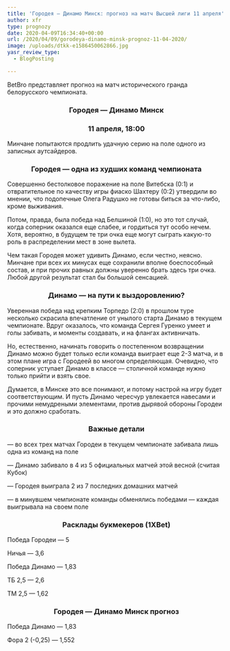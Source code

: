 ```yaml
---
title: 'Городея — Динамо Минск: прогноз на матч Высшей лиги 11 апреля'
author: xfr
type: prognozy
date: 2020-04-09T16:34:40+00:00
url: /2020/04/09/gorodeya-dinamo-minsk-prognoz-11-04-2020/
image: /uploads/dtkk-e1586450062866.jpg
yasr_review_type:
  - BlogPosting

---
```

BetBro представляет прогноз на матч исторического гранда белорусского чемпионата.

<h3 style="text-align: center">
  <strong>Городея &#8212; Динамо Минск</strong>
</h3>

<h3 style="text-align: center">
  <strong>11 апреля, 18:00</strong>
</h3>

Минчане попытаются продлить удачную серию на поле одного из записных аутсайдеров.

<h3 style="text-align: center">
  <strong>Городея &#8212; одна из худших команд чемпионата</strong>
</h3>

Совершенно бестолковое поражение на поле Витебска (0:1) и отвратительное по качеству игры фиаско Шахтеру (0:2) утвердили во мнении, что подопечные Олега Радушко не готовы биться за что-либо, кроме выживания.

Потом, правда, была победа над Белшиной (1:0), но это тот случай, когда соперник оказался еще слабее, и гордиться тут особо нечем. Хотя, вероятно, в будущем те три очка еще могут сыграть какую-то роль в распределении мест в зоне вылета.

Чем такая Городея может удивить Динамо, если честно, неясно. Минчане при всех их минусах еще сохранили вполне боеспособный состав, и при прочих равных должны уверенно брать здесь три очка. Любой другой результат стал бы большой сенсацией.

<h3 style="text-align: center">
  <strong>Динамо &#8212; на пути к выздоровлению?</strong>
</h3>

Уверенная победа над крепким Торпедо (2:0) в прошлом туре несколько скрасила впечатление от унылого старта Динамо в текущем чемпионате. Вдруг оказалось, что команда Сергея Гуренко умеет и голы забивать, и моменты создавать, и на флангах активничать.

Но, естественно, начинать говорить о постепенном возвращении Динамо можно будет только если команда выиграет еще 2-3 матча, и в этом плане игра с Городеей во многом определяющая. Очевидно, что соперник уступает Динамо в классе &#8212; столичной команде нужно только прийти и взять свое.

Думается, в Минске это все понимают, и потому настрой на игру будет соответствующим. И пусть Динамо чересчур увлекается навесами и прочими немудреными элементами, против дырявой обороны Городеи и это должно сработать.

<h3 style="text-align: center">
  <strong>Важные детали</strong>
</h3>

&#8212; во всех трех матчах Городеи в текущем чемпионате забивала лишь одна из команд на поле

&#8212; Динамо забивало в 4 из 5 официальных матчей этой весной (считая Кубок)

&#8212; Городея выиграла 2 из 7 последних домашних матчей

&#8212; в минувшем чемпионате команды обменялись победами &#8212; каждая выигрывала на своем поле

<h3 style="text-align: center">
  <strong>Расклады букмекеров (1XBet)</strong>
</h3>

Победа Городеи &#8212; 5

Ничья &#8212; 3,6

Победа Динамо &#8212; 1,83

ТБ 2,5 &#8212; 2,6

ТМ 2,5 &#8212; 1,62

<h3 style="text-align: center">
  <strong>Городея &#8212; Динамо Минск прогноз</strong>
</h3>

Победа Динамо &#8212; 1,83

Фора 2 (-0,25) &#8212; 1,552
